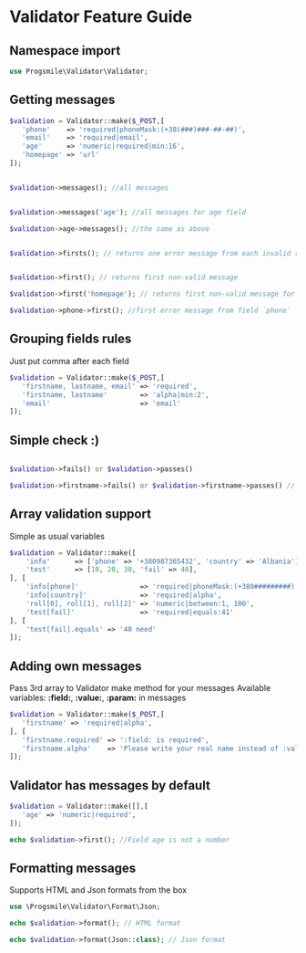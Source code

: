 # Validator Feature Guide

## Namespace import
```php
use Progsmile\Validator\Validator;
```


## Getting messages
```php
$validation = Validator::make($_POST,[
   'phone'    => 'required|phoneMask:(+38(###)###-##-##)',
   'email'    => 'required|email',
   'age'      => 'numeric|required|min:16',
   'homepage' => 'url'
]);


$validation->messages(); //all messages


$validation->messages('age'); //all messages for age field

$validation->age->messages(); //the same as above


$validation->firsts(); // returns one error message from each invalid rule


$validation->first(); // returns first non-valid message

$validation->first('homepage'); // returns first non-valid message for specific field

$validation->phone->first(); //first error message from field `phone`
```

## Grouping fields rules
Just put comma after each field
```php
$validation = Validator::make($_POST,[
   'firstname, lastname, email' => 'required',
   'firstname, lastname'        => 'alpha|min:2',
   'email'                      => 'email'
]);

```

## Simple check :)
```php

$validation->fails() or $validation->passes()

$validation->firstname->fails() or $validation->firstname->passes() // `firstname` is field name
```


## Array validation support
Simple as usual variables
```php
$validation = Validator::make([
    'info'      => ['phone' => '+380987365432', 'country' => 'Albania'],
    'test'      => [10, 20, 30, 'fail' => 40],
], [
    'info[phone]'               => 'required|phoneMask:(+380#########)',
    'info[country]'             => 'required|alpha',
    'roll[0], roll[1], roll[2]' => 'numeric|between:1, 100',
    'test[fail]'                => 'required|equals:41'
], [
    'test[fail].equals' => '40 need'
]);
```



## Adding own messages
Pass 3rd array to Validator make method for your messages
Available variables: **:field:**, **:value:**, **:param:** in messages
```php
$validation = Validator::make($_POST,[
   'firstname' => 'required|alpha',
], [
   'firstname.required' => ':field: is required',
   'firstname.alpha'    => 'Please write your real name instead of :value:'
]);

```

## Validator has messages by default
```php
$validation = Validator::make([],[
   'age' => 'numeric|required',
]);

echo $validation->first(); //Field age is not a number
```



## Formatting messages
Supports HTML and Json formats from the box
```php
use \Progsmile\Validator\Format\Json;

echo $validation->format(); // HTML format

echo $validation->format(Json::class); // Json format

```

